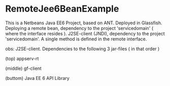 RemoteJee6BeanExample
=====================

This is a Netbeans Java EE6 Project, based on ANT.
Deployed in Glassfish.
Deploying a remote bean, dependency to the project 'servicedomain' ( where the interface resides ).
J2SE-client (JNDI), dependency to the project 'servicedomain'.
A single method is defined in the remote interface.

obs: J2SE-client.
Dependencies to the following 3 jar-files ( in that order )

(top) appserv-rt

(middle) gf-client

(buttom) Java EE 6 API Library


